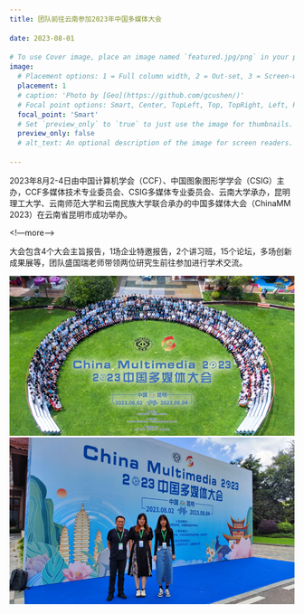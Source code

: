 ```yaml
---
title: 团队前往云南参加2023年中国多媒体大会

date: 2023-08-01

# To use Cover image, place an image named `featured.jpg/png` in your page's folder.
image:
  # Placement options: 1 = Full column width, 2 = Out-set, 3 = Screen-width
  placement: 1
  # caption: 'Photo by [Geo](https://github.com/gcushen/)'
  # Focal point options: Smart, Center, TopLeft, Top, TopRight, Left, Right, BottomLeft, Bottom, BottomRight
  focal_point: 'Smart'
  # Set `preview_only` to `true` to just use the image for thumbnails.
  preview_only: false
  # alt_text: An optional description of the image for screen readers.

---
```

2023年8月2-4日由中国计算机学会（CCF）、中国图象图形学学会（CSIG）主办，CCF多媒体技术专业委员会、CSIG多媒体专业委员会、云南大学承办，昆明理工大学、云南师范大学和云南民族大学联合承办的中国多媒体大会（ChinaMM 2023）在云南省昆明市成功举办。

<!—more—>

大会包含4个大会主旨报告，1场企业特邀报告，2个讲习班，15个论坛，多场创新成果展等，团队盛国瑞老师带领两位研究生前往参加进行学术交流。

![](images/20230802-2.png) 
![](images/20230802-1.png)
